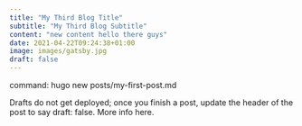 ```yaml
---
title: "My Third Blog Title"
subtitle: "My Third Blog Subtitle"
content: "new content hello there guys"
date: 2021-04-22T09:24:38+01:00
image: images/gatsby.jpg
draft: false
---
```


command: hugo new posts/my-first-post.md

Drafts do not get deployed; once you finish a post, update the header of the post to say draft: false. More info here.

